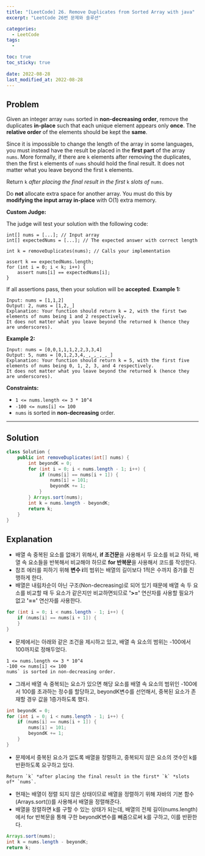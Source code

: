 ```yaml
---
title: "[LeetCode] 26. Remove Duplicates from Sorted Array with java"
excerpt: "LeetCode 26번 문제와 솔루션"

categories:
  - LeetCode
tags:
  - 

toc: true
toc_sticky: true
 
date: 2022-08-28
last_modified_at: 2022-08-28
---
```

## **Problem**
Given an integer array `nums` sorted in **non-decreasing order**, remove the duplicates **in-place** such that each unique element appears only **once**. The **relative order** of the elements should be kept the **same**.

Since it is impossible to change the length of the array in some languages, you must instead have the result be placed in the **first part** of the array `nums`. More formally, if there are `k` elements after removing the duplicates, then the first `k` elements of `nums` should hold the final result. It does not matter what you leave beyond the first `k` elements.

Return `k` *after placing the final result in the first* `k` *slots of* `nums`.

Do **not** allocate extra space for another array. You must do this by **modifying the input array in-place** with O(1) extra memory.

**Custom Judge:**

The judge will test your solution with the following code:<br>
```
int[] nums = [...]; // Input array
int[] expectedNums = [...]; // The expected answer with correct length

int k = removeDuplicates(nums); // Calls your implementation

assert k == expectedNums.length;
for (int i = 0; i < k; i++) {
    assert nums[i] == expectedNums[i];
}
```
If all assertions pass, then your solution will be **accepted**.
**Example 1:**
```
Input: nums = [1,1,2]
Output: 2, nums = [1,2,_]
Explanation: Your function should return k = 2, with the first two elements of nums being 1 and 2 respectively.
It does not matter what you leave beyond the returned k (hence they are underscores).
```
**Example 2:**
```
Input: nums = [0,0,1,1,1,2,2,3,3,4]
Output: 5, nums = [0,1,2,3,4,_,_,_,_,_]
Explanation: Your function should return k = 5, with the first five elements of nums being 0, 1, 2, 3, and 4 respectively.
It does not matter what you leave beyond the returned k (hence they are underscores).
```
<!-- **Example 3:**
```

``` -->
**Constraints:**
- `1 <= nums.length <= 3 * 10^4`
- `-100 <= nums[i] <= 100`
- `nums` is sorted in **non-decreasing** order.

---
## **Solution**
```java
class Solution {
    public int removeDuplicates(int[] nums) {
        int beyondK = 0;
        for (int i = 0; i < nums.length - 1; i++) {
            if (nums[i] == nums[i + 1]) {
                nums[i] = 101;
                beyondK += 1;
            }
        } Arrays.sort(nums);
        int k = nums.length - beyondK; 
        return k;
    }
}
```
## **Explanation**
- 배열 속 중복된 요소를 없애기 위해서, **if 조건문**을 사용해서 두 요소를 비교 하되, 배열 속 요소들을 반복해서 비교해야 하므로 **for 반복문**을 사용해서 코드를 작성한다.
- 참조 에러를 피하기 위해 **변수 i**의 범위는 배열의 길이보다 1적은 수까지 증가를 진행하게 한다.
- 배열은 내림차순이 아닌 구조(Non-decreasing)로 되어 있기 때문에 배열 속 두 요소를 비교할 때 두 요소가 같은지만 비교하면되므로 **'>='** 연산자를 사용할 필요가 없고 **'=='** 연산자를 사용한다.
```java
for (int i = 0; i < nums.length - 1; i++) {
    if (nums[i] == nums[i + 1]) {
    }
}
```
- 문제에서는 아래와 같은 조건을 제시하고 있고, 배열 속 요소의 범위는 -100에서 100까지로 정해두었다.
```
1 <= nums.length <= 3 * 10^4
-100 <= nums[i] <= 100
nums` is sorted in non-decreasing order.
```
- 그래서 배열 속 중복되는 요소가 있으면 해당 요소를 배열 속 요소의 범위인 -100에서 100를 초과하는 정수를 할당하고, beyondK변수를 선언해서, 중복된 요소가 존재할 경우 값을 1증가하도록 했다.
```java
int beyondK = 0;
for (int i = 0; i < nums.length - 1; i++) {
    if (nums[i] == nums[i + 1]) {
        nums[i] = 101;
        beyondK += 1;
    }
}
```
- 문제에서 중복된 요소가 없도록 배열을 정렬하고, 중복되지 않은 요소의 갯수인 k를 반환하도록 요구하고 있다.
```
Return `k` *after placing the final result in the first* `k` *slots of* `nums`.
```
- 현재는 배열이 정렬 되지 않은 상태이므로 배열을 정렬하기 위해 자바의 기본 함수(Arrays.sort())를 사용해서 배열을 정렬해준다.
- 배열을 정렬하면 k를 구할 수 있는 상태가 되는데, 배열의 전체 길이(nums.length)에서 for 반복문을 통해 구한 beyondK변수를 빼줌으로써 k를 구하고, 이를 반환한다. 
```java
Arrays.sort(nums);
int k = nums.length - beyondK; 
return k;
```
